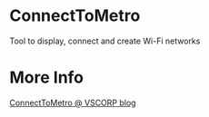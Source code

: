 # ConnectToMetro
Tool to display, connect and create Wi-Fi networks
# More Info
[ConnectToMetro @ VSCORP blog](https://visualsoftware.wordpress.com/connecttometro)

